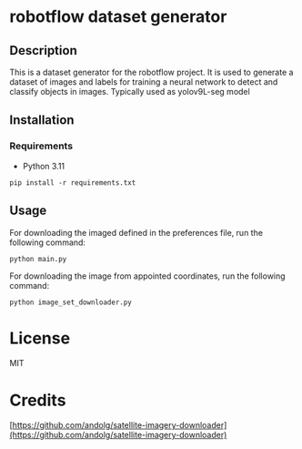 # robotflow dataset generator

## Description

This is a dataset generator for the robotflow project. It is used to generate a dataset of images and labels for training a neural network to detect and classify objects in images.
Typically used as yolov9L-seg model

## Installation

### Requirements

- Python 3.11

```shell
pip install -r requirements.txt
```

## Usage

For downloading the imaged defined in the preferences file, run the following command:
```shell
python main.py
```

For downloading the image from appointed coordinates, run the following command:
```shell
python image_set_downloader.py
```

# License

MIT

# Credits

[https://github.com/andolg/satellite-imagery-downloader](https://github.com/andolg/satellite-imagery-downloader)
